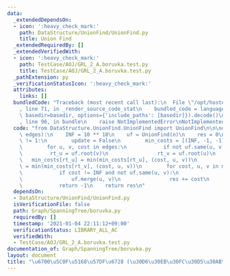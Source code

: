 ```yaml
---
data:
  _extendedDependsOn:
  - icon: ':heavy_check_mark:'
    path: DataStructure/UnionFind/UnionFind.py
    title: Union Find
  _extendedRequiredBy: []
  _extendedVerifiedWith:
  - icon: ':heavy_check_mark:'
    path: TestCase/AOJ/GRL_2_A.boruvka.test.py
    title: TestCase/AOJ/GRL_2_A.boruvka.test.py
  _pathExtension: py
  _verificationStatusIcon: ':heavy_check_mark:'
  attributes:
    links: []
  bundledCode: "Traceback (most recent call last):\n  File \"/opt/hostedtoolcache/Python/3.8.7/x64/lib/python3.8/site-packages/onlinejudge_verify/documentation/build.py\"\
    , line 71, in _render_source_code_stat\n    bundled_code = language.bundle(stat.path,\
    \ basedir=basedir, options={'include_paths': [basedir]}).decode()\n  File \"/opt/hostedtoolcache/Python/3.8.7/x64/lib/python3.8/site-packages/onlinejudge_verify/languages/python.py\"\
    , line 96, in bundle\n    raise NotImplementedError\nNotImplementedError\n"
  code: "from DataStructure.UnionFind.UnionFind import UnionFind\n\n\ndef boruvka(n,\
    \ edges):\n    INF = 10 ** 18\n    uf = UnionFind(n)\n    res = 0\n    while uf.cnt\
    \ != 1:\n        update = False\n        min_costs = [(INF, -1, -1) for _ in range(n)]\n\
    \        for u, v, cost in edges:\n            if not uf.same(u, v):\n       \
    \         rt_u = uf.root(v)\n                rt_v = uf.root(u)\n             \
    \   min_costs[rt_u] = min(min_costs[rt_u], (cost, u, v))\n                min_costs[rt_v]\
    \ = min(min_costs[rt_v], (cost, u, v))\n        for cost, u, v in min_costs:\n\
    \            if cost != INF and not uf.same(u, v):\n                update = True\n\
    \                uf.merge(u, v)\n                res += cost\n        if not update:\n\
    \            return -1\n    return res\n"
  dependsOn:
  - DataStructure/UnionFind/UnionFind.py
  isVerificationFile: false
  path: Graph/SpanningTree/boruvka.py
  requiredBy: []
  timestamp: '2021-01-04 22:11:12+09:00'
  verificationStatus: LIBRARY_ALL_AC
  verifiedWith:
  - TestCase/AOJ/GRL_2_A.boruvka.test.py
documentation_of: Graph/SpanningTree/boruvka.py
layout: document
title: "\u6700\u5C0F\u5168\u57DF\u6728 (\u30D6\u30EB\u30FC\u30D5\u30AB\u6CD5)"
---
```

